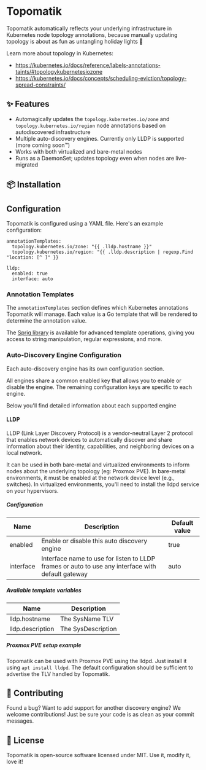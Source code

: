 # Topomatik

Topomatik automatically reflects your underlying infrastructure in Kubernetes node topology annotations, because manually updating topology is about as fun as untangling holiday lights 🎄

Learn more about topology in Kubernetes:

- https://kubernetes.io/docs/reference/labels-annotations-taints/#topologykubernetesiozone
- https://kubernetes.io/docs/concepts/scheduling-eviction/topology-spread-constraints/

## ✨ Features

- Automagically updates the `topology.kubernetes.io/zone` and `topology.kubernetes.io/region` node annotations based on autodiscovered infrastructure
- Multiple auto-discovery engines. Currently only LLDP is supported (more coming soon™)
- Works with both virtualized and bare-metal nodes
- Runs as a DaemonSet; updates topology even when nodes are live-migrated

## 📦 Installation

## Configuration

Topomatik is configured using a YAML file. Here's an example configuration:

```
annotationTemplates:
  topology.kubernetes.io/zone: "{{ .lldp.hostname }}"
  topology.kubernetes.io/region: "{{ .lldp.description | regexp.Find "location: [^ ]" }}

lldp:
  enabled: true
  interface: auto
```

### Annotation Templates

The `annotationTemplates` section defines which Kubernetes annotations Topomatik will manage. Each value is a Go template that will be rendered to determine the annotation value.

The [Sprig library](http://masterminds.github.io/sprig/) is available for advanced template operations, giving you access to string manipulation, regular expressions, and more.

### Auto-Discovery Engine Configuration

Each auto-discovery engine has its own configuration section.

All engines share a common enabled key that allows you to enable or disable the engine. The remaining configuration keys are specific to each engine.

Below you'll find detailed information about each supported engine

#### LLDP

LLDP (Link Layer Discovery Protocol) is a vendor-neutral Layer 2 protocol that enables network devices to automatically discover and share information about their identity, capabilities, and neighboring devices on a local network.

It can be used in both bare-metal and virtualized environments to inform nodes about the underlying topology (eg: Proxmox PVE). In bare-metal environments, it must be enabled at the network device level (e.g., switches). In virtualized environments, you'll need to install the lldpd service on your hypervisors.

##### Configuration

| Name      | Description                                                                                       | Default value |
| --------- | ------------------------------------------------------------------------------------------------- | ------------- |
| enabled   | Enable or disable this auto discovery engine                                                      | true          |
| interface | Interface name to use for listen to LLDP frames or auto to use any interface with default gateway | auto          |

##### Available template variables

| Name             | Description        |
| ---------------- | ------------------ |
| lldp.hostname    | The SysName TLV    |
| lldp.description | The SysDescription |

##### Proxmox PVE setup example

Topomatik can be used with Proxmox PVE using the lldpd. Just install it using `apt install lldpd`. The default configuration should be sufficient to advertise the TLV handled by Topomatik.

## 🤝 Contributing

Found a bug? Want to add support for another discovery engine? We welcome contributions! Just be sure your code is as clean as your commit messages.

## 📜 License

Topomatik is open-source software licensed under MIT. Use it, modify it, love it!
